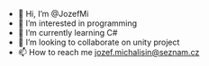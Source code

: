 - 👋 Hi, I’m @JozefMi
- 👀 I’m interested in programming
- 🌱 I’m currently learning C#
- 💞️ I’m looking to collaborate on unity project
- 📫 How to reach me jozef.michalisin@seznam.cz

<!---
JozefMi/JozefMi is a ✨ special ✨ repository because its `README.md` (this file) appears on your GitHub profile.
You can click the Preview link to take a look at your changes.
--->

